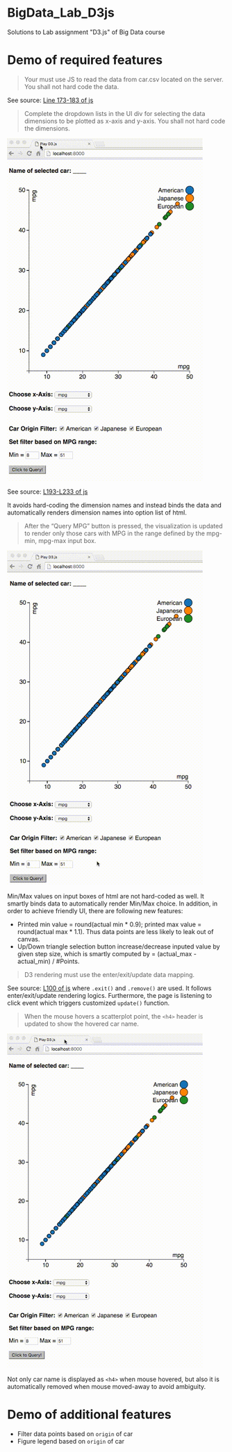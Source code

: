 # BigData_Lab_D3js

Solutions to Lab assignment "D3.js" of Big Data course

# Demo of required features

> Your must use JS to read the data from car.csv located on the server. You shall not hard code the data.

See source: [Line 173-183 of js](https://github.com/Puriney/BigData_Lab_D3js/blob/151a5d8bd960d2668f5fc46ff7179b98d59dcd3d/script/scatter.plot.js#L173-L183)

> Complete the dropdown lists in the UI div for selecting the data dimensions to be plotted as x-axis and y-axis. You shall not hard code the dimensions.

![](demo/10axis-selection.gif)

See source: [L193-L233 of js](https://github.com/Puriney/BigData_Lab_D3js/blob/151a5d8bd960d2668f5fc46ff7179b98d59dcd3d/script/scatter.plot.js#L193-L233)

It avoids hard-coding the dimension names and instead binds the data and automatically renders dimension names into option list of html.

> After the “Query MPG” button is pressed, the visualization is updated to render only those cars with MPG in the range defined by the mpg-min, mpg-max input box.

![](demo/30mpg_range.gif)

Min/Max values on input boxes of html are not hard-coded as well. It smartly binds data to automatically render Min/Max choice. In addition, in order to achieve friendly UI, there are following new features:
  - Printed min value = round(actual min * 0.9); printed max value = round(actual max * 1.1). Thus data points are less likely to leak out of canvas.
  - Up/Down triangle selection button increase/decrease inputed value by given step size, which is smartly computed by = (actual_max - actual_min) / #Points.

> D3 rendering must use the enter/exit/update data mapping.

See source: [L100 of js](https://github.com/Puriney/BigData_Lab_D3js/blob/151a5d8bd960d2668f5fc46ff7179b98d59dcd3d/script/scatter.plot.js#L100) where `.exit()` and `.remove()` are used. It follows enter/exit/update rendering logics. Furthermore, the page is listening to click event which triggers customized `update()` function.

> When the mouse hovers a scatterplot point, the `<h4>` header is updated to show the hovered car name.

![](demo/20carname.gif)

Not only car name is displayed as `<h4>` when mouse hovered, but also it is automatically removed when mouse moved-away to avoid ambiguity.

# Demo of additional features

- Filter data points based on `origin` of car
- Figure legend based on `origin` of car

